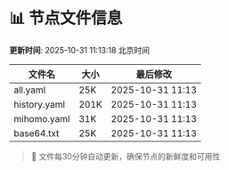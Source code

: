 # 📊 节点文件信息

**更新时间**: 2025-10-31 11:13:18 北京时间

| 文件名 | 大小 | 最后修改 |
|--------|------|----------|
| all.yaml | 25K | 2025-10-31 11:13 |
| history.yaml | 201K | 2025-10-31 11:13 |
| mihomo.yaml | 31K | 2025-10-31 11:13 |
| base64.txt | 25K | 2025-10-31 11:13 |

> 🔄 文件每30分钟自动更新，确保节点的新鲜度和可用性
